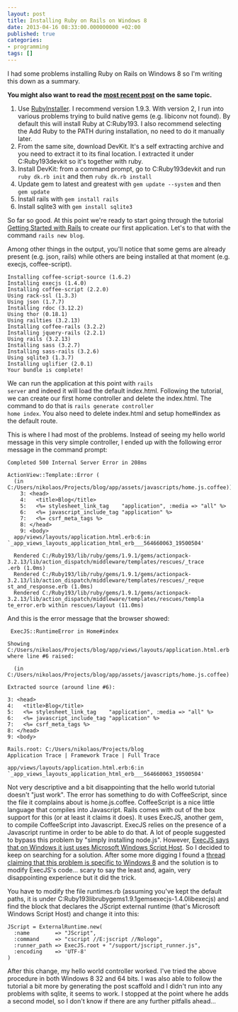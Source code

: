 ```yaml
---
layout: post
title: Installing Ruby on Rails on Windows 8
date: 2013-04-16 08:33:00.000000000 +02:00
published: true
categories:
- programming
tags: []
---
```


I had some problems installing Ruby on Rails on Windows 8 so I'm writing this down as a summary.

<strong>You might also want to read the <a href="/2013/08/installing-ruby-on-rails-august-2013">most recent post</a> on the same topic.</strong>
<ol>
<li>Use <a href="http://rubyinstaller.org/downloads/">RubyInstaller</a>. I recommend version 1.9.3. With version 2, I run into various problems trying to build native gems (e.g. libiconv not found). By default this will install Ruby at C:Ruby193. I also recommend selecting the Add Ruby to the PATH during installation, no need to do it manually later.</li>
<li>From the same site, download DevKit. It's a self extracting archive and you need to extract it to its final location. I extracted it under C:Ruby193devkit so it's together with ruby.</li>
<li>Install DevKit: from a command prompt, go to C:Ruby193devkit and run <code>ruby dk.rb init</code> and then <code>ruby dk.rb install</code></li>
<li>Update gem to latest and greatest with <code>gem update --system</code> and then <code>gem update</code></li>
<li>Install rails with <code>gem install rails</code></li>
<li>Install sqlite3 with <code>gem install sqlite3</code></li>
</ol>

So far so good. At this point we're ready to start going through the tutorial <a href="http://guides.rubyonrails.org/getting_started.html">Getting Started with Rails</a> to create our first application. Let's to that with the command <code>rails new blog</code>.

Among other things in the output, you'll notice that some gems are already present (e.g. json, rails) while others are being installed at that moment (e.g. execjs, coffee-script).

```
Installing coffee-script-source (1.6.2)
Installing execjs (1.4.0)
Installing coffee-script (2.2.0)
Using rack-ssl (1.3.3)
Using json (1.7.7)
Installing rdoc (3.12.2)
Using thor (0.18.1)
Using railties (3.2.13)
Installing coffee-rails (3.2.2)
Installing jquery-rails (2.2.1)
Using rails (3.2.13)
Installing sass (3.2.7)
Installing sass-rails (3.2.6)
Using sqlite3 (1.3.7)
Installing uglifier (2.0.1)
Your bundle is complete!
```

We can run the application at this point with <code>rails server</code> and indeed it will load the default index.html. Following the tutorial, we can create our first home controller and delete the index.html. The command to do that is <code>rails generate controller home index</code>. You also need to delete index.html and setup home#index as the default route.

This is where I had most of the problems. Instead of seeing my hello world message in this very simple controller, I ended up with the following error message in the command prompt:

```
Completed 500 Internal Server Error in 208ms

ActionView::Template::Error (
  (in C:/Users/nikolaos/Projects/blog/app/assets/javascripts/home.js.coffee)):
    3: <head>
    4:   <title>Blog</title>
    5:   <%= stylesheet_link_tag    "application", :media => "all" %>
    6:   <%= javascript_include_tag "application" %>
    7:   <%= csrf_meta_tags %>
    8: </head>
    9: <body>
  app/views/layouts/application.html.erb:6:in `_app_views_layouts_application_html_erb___564660063_19500504'

  Rendered C:/Ruby193/lib/ruby/gems/1.9.1/gems/actionpack-3.2.13/lib/action_dispatch/middleware/templates/rescues/_trace
.erb (1.0ms)
  Rendered C:/Ruby193/lib/ruby/gems/1.9.1/gems/actionpack-3.2.13/lib/action_dispatch/middleware/templates/rescues/_reque
st_and_response.erb (1.0ms)
  Rendered C:/Ruby193/lib/ruby/gems/1.9.1/gems/actionpack-3.2.13/lib/action_dispatch/middleware/templates/rescues/templa
te_error.erb within rescues/layout (11.0ms)
```

And this is the error message that the browser showed:

```
 ExecJS::RuntimeError in Home#index

Showing C:/Users/nikolaos/Projects/blog/app/views/layouts/application.html.erb where line #6 raised:

  (in C:/Users/nikolaos/Projects/blog/app/assets/javascripts/home.js.coffee)

Extracted source (around line #6):

3: <head>
4:   <title>Blog</title>
5:   <%= stylesheet_link_tag    "application", :media => "all" %>
6:   <%= javascript_include_tag "application" %>
7:   <%= csrf_meta_tags %>
8: </head>
9: <body>

Rails.root: C:/Users/nikolaos/Projects/blog
Application Trace | Framework Trace | Full Trace

app/views/layouts/application.html.erb:6:in `_app_views_layouts_application_html_erb___564660063_19500504'
```

Not very descriptive and a bit disappointing that the hello world tutorial doesn't "just work". The error has something to do with CoffeeScript, since the file it complains about is home.js.coffee. CoffeeScript is a nice little language that compiles into Javascript. Rails comes with out of the box support for this (or at least it claims it does). It uses ExecJS, another gem, to compile CoffeeScript into Javascript. ExecJS relies on the presence of a Javascript runtime in order to be able to do that. A lot of people suggested to bypass this problem by "simply installing node.js". However, <a href="https://github.com/sstephenson/execjs">ExecJS says that on Windows it just uses Microsoft Windows Script Host</a>. So I decided to keep on searching for a solution. After some more digging I found a <a href="https://github.com/sstephenson/execjs/issues/81">thread claiming that this problem is specific to Windows 8</a> and the solution is to modify ExecJS's code... scary to say the least and, again, very disappointing experience but it did the trick.

You have to modify the file runtimes.rb (assuming you've kept the default paths, it is under C:Ruby193librubygems1.9.1gemsexecjs-1.4.0libexecjs) and find the block that declares the JScript external runtime (that's Microsoft Windows Script Host) and change it into this:

```
JScript = ExternalRuntime.new(
  :name        => "JScript",
  :command     => "cscript //E:jscript //Nologo",
  :runner_path => ExecJS.root + "/support/jscript_runner.js",
  :encoding    => 'UTF-8'
)
```

After this change, my hello world controller worked. I've tried the above procedure in both Windows 8 32 and 64 bits. I was also able to follow the tutorial a bit more by generating the post scaffold and I didn't run into any problems with sqlite, it seems to work. I stopped at the point where he adds a second model, so I don't know if there are any further pitfalls ahead...
